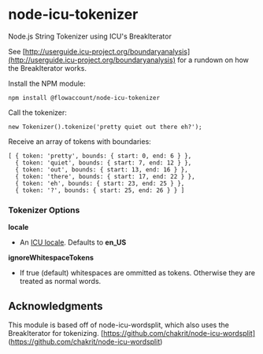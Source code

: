 # node-icu-tokenizer

Node.js String Tokenizer using ICU's BreakIterator

See [http://userguide.icu-project.org/boundaryanalysis](http://userguide.icu-project.org/boundaryanalysis) for a rundown on how the BreakIterator works.

Install the NPM module:

```
npm install @flowaccount/node-icu-tokenizer
```

Call the tokenizer:

```
new Tokenizer().tokenize('pretty quiet out there eh?');
```

Receive an array of tokens with boundaries:
```
[ { token: 'pretty', bounds: { start: 0, end: 6 } },
  { token: 'quiet', bounds: { start: 7, end: 12 } },
  { token: 'out', bounds: { start: 13, end: 16 } },
  { token: 'there', bounds: { start: 17, end: 22 } },
  { token: 'eh', bounds: { start: 23, end: 25 } },
  { token: '?', bounds: { start: 25, end: 26 } } ]
```

### Tokenizer Options

**locale**
* An [ICU locale](http://userguide.icu-project.org/locale). Defaults to **en_US**

**ignoreWhitespaceTokens** 
* If true (default) whitespaces are ommitted as tokens. Otherwise they are treated as normal words.


## Acknowledgments

This module is based off of node-icu-wordsplit, which also uses the BreakIterator for tokenizing.
[https://github.com/chakrit/node-icu-wordsplit] (https://github.com/chakrit/node-icu-wordsplit)
